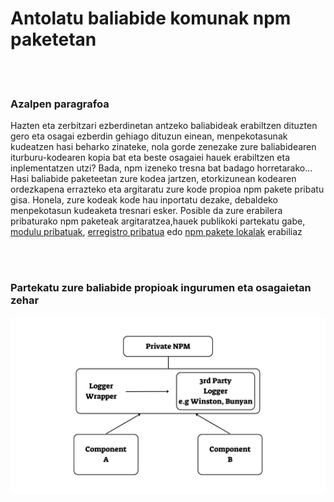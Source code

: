 # Antolatu baliabide komunak npm paketetan

<br/><br/>

### Azalpen paragrafoa

Hazten eta zerbitzari ezberdinetan antzeko baliabideak erabiltzen dituzten gero eta osagai ezberdin gehiago dituzun einean, menpekotasunak kudeatzen hasi beharko zinateke, nola gorde zenezake zure baliabidearen iturburu-kodearen kopia bat eta beste osagaiei hauek erabiltzen eta inplementatzen utzi? Bada, npm izeneko tresna bat badago horretarako... Hasi baliabide paketeetan zure kodea jartzen, etorkizunean kodearen ordezkapena errazteko eta argitaratu zure kode propioa npm pakete pribatu gisa. Honela, zure kodeak kode hau inportatu dezake, debaldeko menpekotasun kudeaketa tresnari esker. Posible da zure erabilera pribaturako npm paketeak argitaratzea,hauek publikoki partekatu gabe, [modulu pribatuak](https://docs.npmjs.com/private-modules/intro), [erregistro pribatua](https://npme.npmjs.com/docs/tutorials/npm-enterprise-with-nexus.html) edo [npm pakete lokalak](https://medium.com/@arnaudrinquin/build-modular-application-with-npm-local-modules-dfc5ff047bcc) erabiliaz

<br/><br/>

### Partekatu zure baliabide propioak ingurumen eta osagaietan zehar

![alt text](https://github.com/goldbergyoni/nodebestpractices/blob/master/assets/images/Privatenpm.png "Antolatu proiektua osagaietan")
